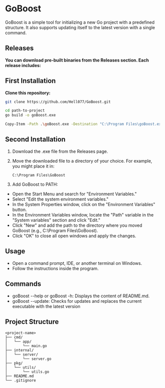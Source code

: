 # GoBoost

GoBoost is a simple tool for initializing a new Go project with a predefined structure. It also supports updating itself to the latest version with a single command.

## Releases
**You can download pre-built binaries from the Releases section. Each release includes:**


## First Installation

 **Clone this repository:**
   ```bash
   git clone https://github.com/Hell077/GoBoost.git
   ```
   ```bash
   cd path-to-project
   go build -o goBoost.exe
   ```
   ```bash 
   Copy-Item -Path .\goBoost.exe -Destination "C:\Program Files\goBoost.exe"
   ```
## Second Installation
1. Download the .exe file from the Releases page.

2. Move the downloaded file to a directory of your choice. For example, you might place it in:

   ````
   C:\Program Files\GoBoost
   ````
3. Add GoBoost to PATH:

- Open the Start Menu and search for "Environment Variables."
- Select "Edit the system environment variables."
- In the System Properties window, click on the "Environment Variables" button.
- In the Environment Variables window, locate the "Path" variable in the "System variables" section and click "Edit."
- Click "New" and add the path to the directory where you moved GoBoost (e.g., C:\Program Files\GoBoost).
- Click "OK" to close all open windows and apply the changes.

## Usage

- Open a command prompt, IDE, or another terminal on Windows.
- Follow the instructions inside the program.

## Commands
-  goBoost --help or goBoost -h: Displays the content of README.md.
-  goBoost --update: Checks for updates and replaces the current executable with the latest version

## Project Structure

````
<project-name>
├── cmd/
│   └── app/
│       └── main.go
├── internal/
│   └── server/
│       └── server.go
├── pkg/
│   └── utils/
│       └── utils.go
├── README.md
└── .gitignore
````

